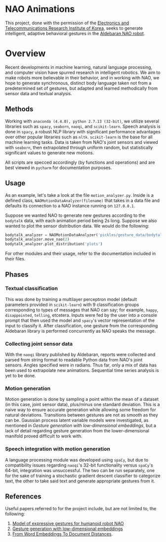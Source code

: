 # NAO Animations

This project, done with the permission of the [Electronics and Telecommunications Research Institute of Korea](https://etri.re.kr/eng/main/main.etri), seeks to generate intelligent, adaptive behavioral gestures in the [Aldebaran NAO robot](https://www.ald.softbankrobotics.com/en/cool-robots/nao).

# Overview

Recent developments in machine learning, natural language processing, and computer vision have spurred research in intelligent robotics. We aim to make robots more believable in their behavior, and in working with NAO, we hope to generate synchronous, distinct body language taken not from a predetermined set of gestures, but adapted and learned methodically from sensor data and textual analysis.

## Methods

Working with `anaconda (4.4.0), python 2.7.13 (32-bit)`, we utilize several libraries such as `spacy`, `seaborn`, `naoqi`, and `scikit-learn`. Speech analysis is done in `spacy`, a robust NLP library with significant performance advantages over other popular libraries such as `nltk`. `scikit-learn` is the base for all machine learning tasks. Data is taken from NAO's joint sensors and viewed with `seaborn`, then extrapolated through uniform random, but statistically significant values to generate new motions.

All scripts are specced accordingly (by functions and operations) and are best viewed in `pycharm` for documentation purposes.

## Usage

As an example, let's take a look at the file `motion_analyzer.py`. Inside is a defined class, `NAOMotionDataAnalyzer(filename)` that takes in a data file and defaults its connection to a NAO instance running on `127.0.0.1`.

Suppose we wanted NAO to generate new gestures according to the `bodytalk` data, with each animation period being 2s long. Suppose we also wanted to plot the sensor distribution data. We would do the following:

```python
bodytalk_analyzer = NAOMotionDataAnalyzer('pickles/gesture_data/bodytalk.pickle')
bodytalk_analyzer.move_nao(2)
bodytalk_analyzer.plot_distribution('plots')
```

For other modules and their usage, refer to the documentation included in their files.

## Phases

### Textual classification

This was done by training a multilayer perceptron model (default parameters provided in `scikit-learn`) with 9 classification groups corresponding to types of messages that NAO can say; for example, `happy`, `disappointed`, `telling`, etcetera. Inputs were fed by the user into a console prompt that then used the model and `spacy`'s vector representation of the input to classify it. After classification, one gesture from the corresponding Aldebaran library is performed concurrently as NAO speaks the message.

### Collecting joint sensor data

With the `naoqi` library published by Aldebaran, reports were collected and parsed from string format to readable Python data from NAO's joint sensors. Angles specified were in radians. Thus far, only a mix of data has been used to extrapolate new animations. Sequential time series analysis is yet to be done.

### Motion generation

Motion generation is done by sampling a point within the mean of a dataset (in this case, joint sensor data), plus/minus one standard deviation. This is a naive way to ensure accurate generation while allowing some freedom for natural deviations. Transitions between gestures are not as smooth as they can be. Gaussian process latent variable models were investigated, as mentioned in *Gesture generation with low-dimensional embeddings*, but a lack of detail regarding gesture generation from the lower-dimensional manifold proved difficult to work with.

### Speech integration with motion generation

A language processing module was developed using `spaCy`, but due to compatibility issues regarding `naoqi`'s 32-bit functionality versus `spaCy`'s 64-bit, integration was unsuccessful. The two can be run separately, one for the sake of training a stochastic gradient descent classifier to categorize text, the other to take said text and generate appropriate gestures from it.

## References

Useful papers referred to for the project include, but are not limited to, the following:

  1. [Model of expressive gestures for humanoid robot NAO](http://pages.isir.upmc.fr/~achard/GdR/p2.pdf)
  2. [Gesture generation with low-dimensional embeddings](http://ict.usc.edu/pubs/Gesture%20generation%20with%20low-dimensional%20embeddings.pdf)
  3. [From Word Embeddings To Document Distances](http://mkusner.github.io/publications/WMD.pdf).
